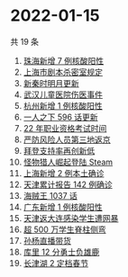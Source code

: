 # 2022-01-15

共 19 条

<!-- BEGIN ZHIHUSEARCH -->
<!-- 最后更新时间 Sat Jan 15 2022 02:10:57 GMT+0800 (China Standard Time) -->
1. [珠海新增 7 例核酸阳性](https://www.zhihu.com/search?q=珠海疫情)
1. [上海市剧本杀密室规定](https://www.zhihu.com/search?q=剧本杀)
1. [新秦时明月更新](https://www.zhihu.com/search?q=新秦时明月)
1. [武汉儿童医院伤医事件](https://www.zhihu.com/search?q=武汉儿童医院)
1. [杭州新增 1 例核酸阳性](https://www.zhihu.com/search?q=杭州疫情)
1. [一人之下 596 话更新](https://www.zhihu.com/search?q=一人之下)
1. [22 年职业资格考试时间](https://www.zhihu.com/search?q=职业资格考试时间)
1. [严防风险人员第三地返京](https://www.zhihu.com/search?q=第三地返京)
1. [拜登支持率再创新低](https://www.zhihu.com/search?q=拜登支持率)
1. [怪物猎人崛起登陆 Steam](https://www.zhihu.com/search?q=怪物猎人崛起)
1. [上海新增 2 例本土确诊](https://www.zhihu.com/search?q=上海疫情)
1. [天津累计报告 142 例确诊](https://www.zhihu.com/search?q=天津疫情)
1. [海贼王 1037 话](https://www.zhihu.com/search?q=海贼王)
1. [广东新增 1 例核酸阳性](https://www.zhihu.com/search?q=广东疫情)
1. [天津返大连感染学生遭网暴](https://www.zhihu.com/search?q=感染学生被网暴)
1. [超 500 万学生脊柱侧弯](https://www.zhihu.com/search?q=脊柱侧弯)
1. [孙杨直播带货](https://www.zhihu.com/search?q=孙杨)
1. [库里 12 分勇士负雄鹿](https://www.zhihu.com/search?q=勇士)
1. [长津湖 2 定档春节](https://www.zhihu.com/search?q=水门桥)
<!-- END ZHIHUSEARCH -->
